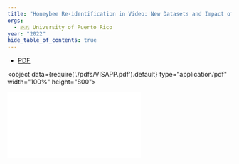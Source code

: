 ```yaml
---
title: "Honeybee Re-identification in Video: New Datasets and Impact of Self-supervision"
orgs:
  - 🇵🇷 University of Puerto Rico
year: "2022"
hide_table_of_contents: true
---
```

- [PDF](pdfs/VISAPP.pdf)

<object data={require('./pdfs/VISAPP.pdf').default} type="application/pdf" width="100%" height="800"></object>

![](pdfs/VISAPP.pdf)